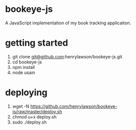 bookeye-js
==========
A JavaScript implementation of my book tracking applicaiton.

getting started
===============
1. git clone git@github.com:henrylawson/bookeye-js.git
2. cd bookeye-js
3. npm install
4. node usain

deploying
=========
1. wget -N https://github.com/henrylawson/bookeye-js/raw/master/deploy.sh
2. chmod u+x deploy.sh
3. sudo ./deploy.sh
